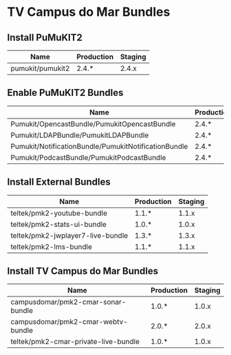 TV Campus do Mar Bundles
========================

## Install PuMuKIT2

| Name                                                   | Production          | Staging
| -------------------------------------------------------| ------------------- | -----------
| pumukit/pumukit2                                       |               2.4.* |       2.4.x


## Enable PuMuKIT2 Bundles

| Name                                                   | Production          | Staging
| -------------------------------------------------------| ------------------- | -----------
| Pumukit/OpencastBundle/PumukitOpencastBundle           |               2.4.* |       2.4.x
| Pumukit/LDAPBundle/PumukitLDAPBundle                   |               2.4.* |       2.4.x
| Pumukit/NotificationBundle/PumukitNotificationBundle   |               2.4.* |       2.4.x
| Pumukit/PodcastBundle/PumukitPodcastBundle             |               2.4.* |       2.4.x


## Install External Bundles

| Name                                                   | Production          | Staging
| -------------------------------------------------------| ------------------- | -----------
| teltek/pmk2-youtube-bundle                             |               1.1.* |       1.1.x
| teltek/pmk2-stats-ui-bundle                            |               1.0.* |       1.0.x
| teltek/pmk2-jwplayer7-live-bundle                      |               1.3.* |       1.3.x
| teltek/pmk2-lms-bundle                                 |               1.1.* |       1.1.x

## Install TV Campus do Mar Bundles

| Name                                                   | Production          | Staging
| -------------------------------------------------------| ------------------- | -----------
| campusdomar/pmk2-cmar-sonar-bundle                     |               1.0.* |       1.0.x
| campusdomar/pmk2-cmar-webtv-bundle                     |               2.0.* |       2.0.x
| teltek/pmk2-cmar-private-live-bundle                   |               1.0.* |       1.0.x